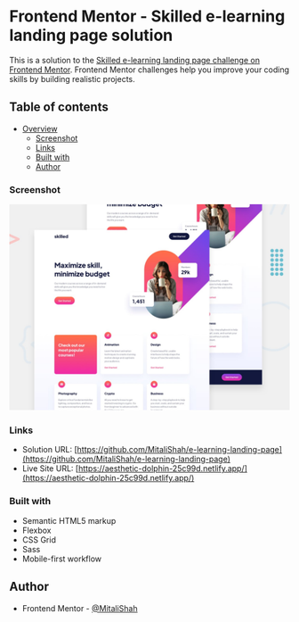 # Frontend Mentor - Skilled e-learning landing page solution

This is a solution to the [Skilled e-learning landing page challenge on Frontend Mentor](https://www.frontendmentor.io/challenges/skilled-elearning-landing-page-S1ObDrZ8q). Frontend Mentor challenges help you improve your coding skills by building realistic projects.

## Table of contents

- [Overview](#overview)
  - [Screenshot](#screenshot)
  - [Links](#links)
  - [Built with](#built-with)
  - [Author](#author)

### Screenshot

![](./preview.jpg)

### Links

- Solution URL: [https://github.com/MitaliShah/e-learning-landing-page](https://github.com/MitaliShah/e-learning-landing-page)
- Live Site URL: [https://aesthetic-dolphin-25c99d.netlify.app/](https://aesthetic-dolphin-25c99d.netlify.app/)

### Built with

- Semantic HTML5 markup
- Flexbox
- CSS Grid
- Sass
- Mobile-first workflow

## Author

- Frontend Mentor - [@MitaliShah](https://www.frontendmentor.io/profile/MitaliShah)
